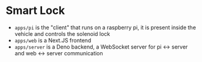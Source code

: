 # Smart Lock

- `apps/pi` is the "client" that runs on a raspberry pi, it is present inside the vehicle and controls the solenoid lock
- `apps/web` is a Next.JS frontend
- `apps/server` is a Deno backend, a WebSocket server for pi <-> server and web <-> server communication
